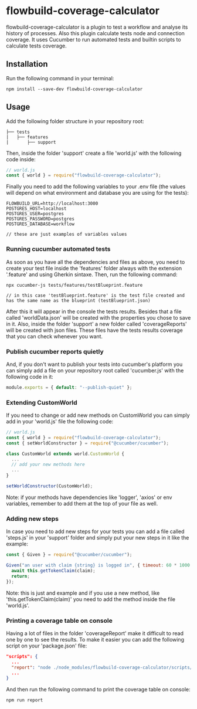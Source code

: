 # flowbuild-coverage-calculator

flowbuild-coverage-calculator is a plugin to test a workflow and analyse its history of processes. Also this plugin calculate tests node and connection coverage. It uses Cucumber to run automated tests and builtin scripts to calculate tests coverage.

## Installation

Run the following command in your terminal:
```
npm install --save-dev flowbuild-coverage-calculator
```

## Usage

Add the following folder structure in your repository root:
```
├── tests
|   ├── features
|       ├── support
```

Then, inside the folder 'support' create a file 'world.js' with the following code inside:

```js
// world.js
const { world } = require("flowbuild-coverage-calculator");

```

Finally you need to add the following variables to your .env file (the values will depend on what environment and database you are using for the tests):

```
FLOWBUILD_URL=http://localhost:3000
POSTGRES_HOST=localhost
POSTGRES_USER=postgres
POSTGRES_PASSWORD=postgres
POSTGRES_DATABASE=workflow

// these are just examples of variables values
```

### Running cucumber automated tests

As soon as you have all the dependencies and files as above, you need to create your test file inside the 'features' folder always with the extension '.feature' and using Gherkin sintaxe. Then, run the following command: 

```
npx cucumber-js tests/features/testBlueprint.feature

// in this case 'testBlueprint.feature' is the test file created and has the same name as the blueprint (testBlueprint.json)
```

After this it will appear in the console the tests results. Besides that a file called 'worldData.json' will be created with the properties you chose to save in it. Also, inside the folder 'support' a new folder called 'coverageReports' will be created with json files. These files have the tests results coverage that you can check whenever you want.

### Publish cucumber reports quietly

And, if you don't want to publish your tests into cucumber's platform you can simply add a file on your repository root called 'cucumber.js' with the following code in it:
```js
module.exports = { default: "--publish-quiet" };
```

### Extending CustomWorld

If you need to change or add new methods on CustomWorld you can simply add in your 'world.js' file the following code:
```js
// world.js
const { world } = require("flowbuild-coverage-calculator");
const { setWorldConstructor } = require("@cucumber/cucumber");

class CustomWorld extends world.CustomWorld {
  ...
  // add your new methods here
  ...
}

setWorldConstructor(CustomWorld);
```
Note: if your methods have dependencies like 'logger', 'axios' or env variables, remember to add them at the top of your file as well.

### Adding new steps

In case you need to add new steps for your tests you can add a file called 'steps.js' in your 'support' folder and simply put your new steps in it like the example:
```js
const { Given } = require("@cucumber/cucumber");

Given("an user with claim {string} is logged in", { timeout: 60 * 1000 }, async function (claim) {
  await this.getTokenClaim(claim);
  return;
});
```
Note: this is just and example and if you use a new method, like 'this.getTokenClaim(claim)' you need to add the method inside the file 'world.js'.

### Printing a coverage table on console

Having a lot of files in the folder 'coverageReport' make it difficult to read one by one to see the results. To make it easier you can add the following script on your 'package.json' file:

```json
"scripts": {
  ...
  "report": "node ./node_modules/flowbuild-coverage-calculator/scripts/report.js",
  ...
}
```

And then run the following command to print the coverage table on console:

```
npm run report
```
